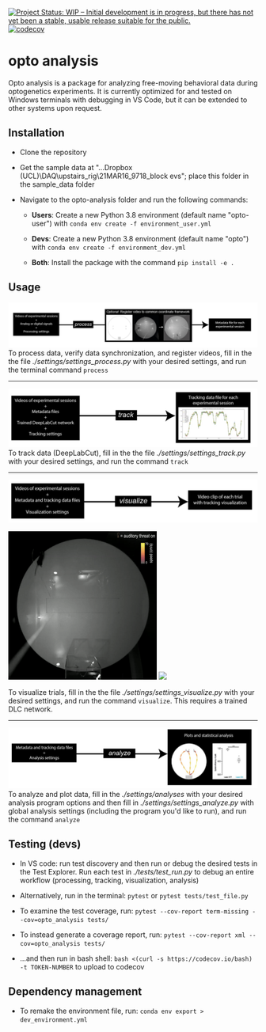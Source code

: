 [![Project Status: WIP – Initial development is in progress, but there has not yet been a stable, usable release suitable for the public.](https://www.repostatus.org/badges/latest/wip.svg)](https://www.repostatus.org/#wip)
[![codecov](https://codecov.io/gh/philshams/opto-analysis/branch/master/graph/badge.svg?token=IDLENSLEP4)](https://codecov.io/gh/philshams/opto-analysis)

# opto analysis

Opto analysis is a package for analyzing free-moving behavioral data during optogenetics experiments. It is currently optimized for and tested on Windows terminals with debugging in VS Code, but it can be extended to other systems upon request. 

## Installation

- Clone the repository

- Get the sample data at "...Dropbox (UCL)\DAQ\upstairs_rig\21MAR16_9718_block evs"; place this folder in the sample_data folder

- Navigate to the opto-analysis folder and run the following commands:

  - **Users**: Create a new Python 3.8 environment (default name "opto-user") with ```conda env create -f environment_user.yml```

  - **Devs**: Create a new Python 3.8 environment (default name "opto") with ```conda env create -f environment_dev.yml```

  - **Both**: Install the package with the command ```pip install -e .```

## Usage
![process](https://github.com/philshams/philshams/blob/main/process.JPG)
To process data, verify data synchronization, and register videos, fill in the the file *./settings/settings_process.py* with your desired settings, and run the terminal command ```process```
___
![track](https://github.com/philshams/philshams/blob/main/track.JPG)
To track data (DeepLabCut), fill in the the file *./settings/settings_track.py* with your desired settings, and run the command ```track```
___
![visualize](https://github.com/philshams/philshams/blob/main/visualize.JPG)
<p float="left">
<img src="https://github.com/philshams/philshams/blob/main/escape_gif.gif" width="300"/>
<img src="https://github.com/philshams/philshams/blob/main/track_gif.gif" width="300"/>
</p>

To visualize trials, fill in the the file *./settings/settings_visualize.py* with your desired settings, and run the command ```visualize```. This  requires a trained DLC network.

___

![analyze](https://github.com/philshams/philshams/blob/main/analyze.JPG)
To analyze and plot data, fill in the *./settings/analyses* with your desired analysis program options and then fill in *./settings/settings_analyze.py* with global analysis settings (including the program you'd like to run), and run the command ```analyze```


## Testing (devs)
- In VS code: run test discovery and then run or debug the desired tests in the Test Explorer. Run each test in *./tests/test_run.py* to debug an entire workflow (processing, tracking, visualization, analysis)

- Alternatively, run in the terminal: ```pytest``` or ```pytest tests/test_file.py```

- To examine the test coverage, run: ```pytest --cov-report term-missing --cov=opto_analysis tests/```


- To instead generate a coverage report, run: ```pytest --cov-report xml --cov=opto_analysis tests/```

- ...and then run in bash shell: ```bash <(curl -s https://codecov.io/bash) -t TOKEN-NUMBER``` to upload to codecov

## Dependency management

- To remake the environment file, run: ```conda env export > dev_environment.yml```




